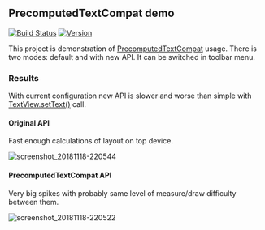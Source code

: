 ## PrecomputedTextCompat demo

[![Build Status](https://travis-ci.com/CherryPerry/PrecomputedTextDemo.svg?branch=master)](https://travis-ci.com/CherryPerry/PrecomputedTextDemo)
[![Version](https://img.shields.io/github/release/PrecomputedTextDemo/VideoCrop.svg)](https://github.com/CherryPerry/PrecomputedTextDemo/releases)

This project is demonstration of
[PrecomputedTextCompat](https://developer.android.com/reference/androidx/core/text/PrecomputedTextCompat)
usage. There is two modes: default and with new API. It can be switched in toolbar menu.

### Results

With current configuration new API is slower and worse than simple with 
[TextView.setText()](https://developer.android.com/reference/android/widget/TextView.html#setText(java.lang.CharSequence))
call.

#### Original API

Fast enough calculations of layout on top device.

![screenshot_20181118-220544](https://user-images.githubusercontent.com/9081555/48676898-59cfd700-eb7e-11e8-9aac-4bd29cc48555.png)

#### PrecomputedTextCompat API

Very big spikes with probably same level of measure/draw difficulty between them.

![screenshot_20181118-220522](https://user-images.githubusercontent.com/9081555/48676899-5a686d80-eb7e-11e8-86de-afcd6ef65b76.png)